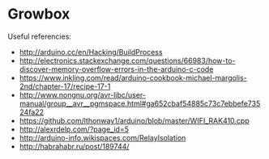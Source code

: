 Growbox
=======

Useful referencies:
* http://arduino.cc/en/Hacking/BuildProcess
* http://electronics.stackexchange.com/questions/66983/how-to-discover-memory-overflow-errors-in-the-arduino-c-code
* https://www.inkling.com/read/arduino-cookbook-michael-margolis-2nd/chapter-17/recipe-17-1
* http://www.nongnu.org/avr-libc/user-manual/group__avr__pgmspace.html#ga652cbaf54885c73c7ebbefe73524fa22
* https://github.com/lthonway1/arduino/blob/master/WIFI_RAK410.cpp
* http://alexrdelp.com/?page_id=5
* http://arduino-info.wikispaces.com/RelayIsolation
* http://habrahabr.ru/post/189744/
